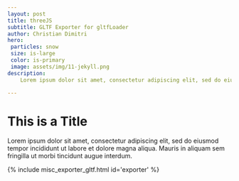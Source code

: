 ```yaml
---
layout: post
title: threeJS
subtitle: GLTF Exporter for gltfLoader
author: Christian Dimitri
hero:
 particles: snow
 size: is-large
 color: is-primary
 image: assets/img/11-jekyll.png
description: 
    Lorem ipsum dolor sit amet, consectetur adipiscing elit, sed do eiusmod tempor incididunt ut labore et dolore magna aliqua. Mattis enim ut tellus elementum sagittis vitae. A arcu cursus vitae congue mauris rhoncus aenean.

---
```


# This is a Title

Lorem ipsum dolor sit amet, consectetur adipiscing elit, sed do eiusmod tempor incididunt ut labore et dolore magna aliqua. Mauris in aliquam sem fringilla ut morbi tincidunt augue interdum. 

{% include misc_exporter_gltf.html id='exporter' %}